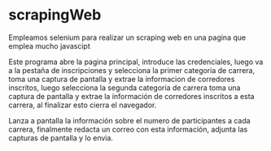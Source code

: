 # scrapingWeb
Empleamos selenium para realizar un scraping web en una pagina que emplea mucho javascipt

Este programa abre la pagina principal, introduce las credenciales, luego va a la pestaña de inscripciones y selecciona la primer categoria de carrera, toma una captura de pantalla y extrae la informacion de corredores inscritos, luego selecciona la segunda categoria de carrera toma una captura de pantalla y extrae la información de corredores inscritos a esta carrera, al finalizar esto cierra el navegador.

Lanza a pantalla la información sobre el numero de participantes a cada carrera, finalmente redacta un correo con esta información, adjunta las capturas de pantalla y lo envia.
